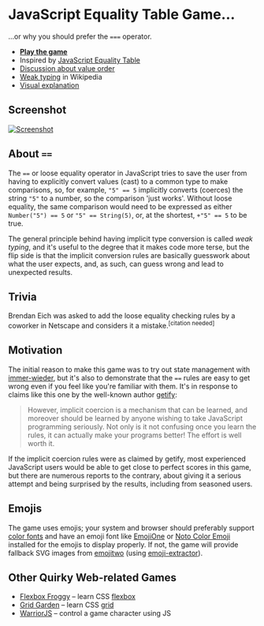 # JavaScript Equality Table Game…

…or why you should prefer the `===` operator.

* [**Play the game**][game]
* Inspired by [JavaScript Equality Table][table]
* [Discussion about value order][reorder]
* [Weak typing][wikipedia] in Wikipedia
* [Visual explanation][visual]

## Screenshot

[![Screenshot]][game]

## About `==` <a name="about"></a>

The `==` or loose equality operator in JavaScript tries to save the user from having to explicitly convert values (cast) to a common type to make comparisons, so, for example, `"5" == 5` implicitly converts (coerces) the string `"5"` to a number, so the comparison 'just works'. Without loose equality, the same comparison would need to be expressed as either `Number("5") == 5` or `"5" == String(5)`, or, at the shortest, `+"5" == 5` to be true.

The general principle behind having implicit type conversion is called *weak typing*, and it's useful to the degree that it makes code more terse, but the flip side is that the implicit conversion rules are basically guesswork about what the user expects, and, as such, can guess wrong and lead to unexpected results.


## Trivia

Brendan Eich was asked to add the loose equality checking rules by a coworker in Netscape and considers it a mistake.<sup>[citation needed]</sup>

## Motivation

The initial reason to make this game was to try out state management with [immer-wieder][wieder], but it's also to demonstrate that the `==` rules are easy to get wrong even if you feel like you're familiar with them. It's in response to claims like this one by the well-known author [getify][getify]:

> However, implicit coercion is a mechanism that can be learned, and moreover should be learned by anyone wishing to take JavaScript programming seriously. Not only is it not confusing once you learn the rules, it can actually make your programs better! The effort is well worth it.

If the implicit coercion rules were as claimed by getify, most experienced JavaScript users would be able to get close to perfect scores in this game, but there are numerous reports to the contrary, about giving it a serious attempt and being surprised by the results, including from seasoned users.

## Emojis

The game uses emojis; your system and browser should preferably support [color fonts] and have an emoji font like [EmojiOne] or [Noto Color Emoji] installed for the emojis to display properly. If not, the game will provide fallback SVG images from [emojitwo] (using [emoji-extractor]).

## Other Quirky Web-related Games

* [Flexbox Froggy](https://flexboxfroggy.com/) – learn CSS [flexbox](https://developer.mozilla.org/en-US/docs/Learn/CSS/CSS_layout/Flexbox)
* [Grid Garden](http://cssgridgarden.com/) – learn CSS [grid](https://developer.mozilla.org/en-US/docs/Learn/CSS/CSS_layout/Grids)
* [WarriorJS](https://warriorjs.com/) – control a game character using JS 

[table]: https://github.com/dorey/Javascript-Equality-Table/
[wikipedia]: https://en.wikipedia.org/wiki/Strong_and_weak_typing
[reorder]: http://algassert.com/visualization/2014/03/27/Better-JS-Equality-Table.html
[wieder]: https://github.com/drcmda/immer-wieder
[getify]: https://github.com/getify/You-Dont-Know-JS/blob/master/up%20%26%20going/ch1.md#converting-between-types
[visual]: https://i.imgur.com/rWoBHj4.png
[color fonts]: https://www.colorfonts.wtf/
[EmojiOne]: https://www.emojione.com/
[Noto Color Emoji]: https://www.google.com/get/noto/help/emoji/
[screenshot]: https://i.imgur.com/VFToyHp.png
[game]: https://slikts.github.io/js-equality-game/
[emojitwo]: https://emojitwo.github.io/
[emoji-extractor]: https://github.com/slikts/emoji-extractor
